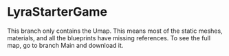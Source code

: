 # LyraStarterGame
 
This branch only contains the Umap. This means most of the static meshes, materials, and all the blueprints have missing references. To see the full map, go to branch Main and download it.
